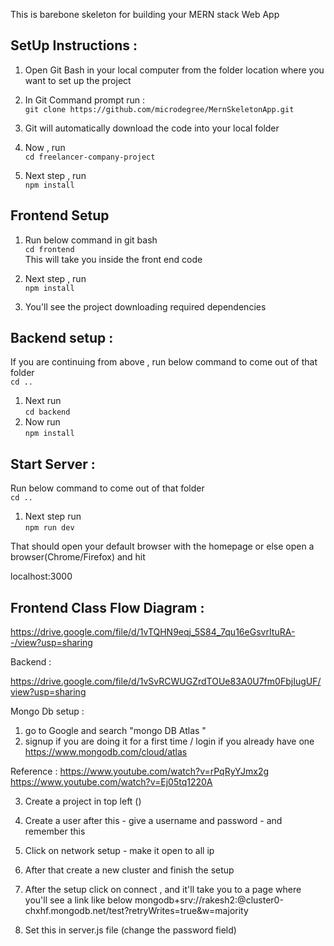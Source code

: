 
This is barebone skeleton for building your MERN stack Web App 

## SetUp Instructions : 

1. Open Git Bash in your local computer from the folder location where you want to set up the project
2. In Git Command prompt run : <br/>
`git clone https://github.com/microdegree/MernSkeletonApp.git`
      
3. Git will automatically download the code into your local folder
4. Now , run <br/>
`cd freelancer-company-project`

5.  Next step , run <br/>
`npm install`

## Frontend Setup 
1. Run below command in git bash <br/>
`cd frontend`
<br/>This will take you inside the front end code

2. Next step , run <br/>
`npm install`
3. You'll see the project downloading required dependencies

## Backend setup : 

If you are continuing from above , run below command to come out of that folder<br/>
`cd ..`

1. Next run<br/>`cd backend`
2. Now run<br/> `npm install`<br/>

## Start Server :
 Run below command to come out of that folder<br/>
`cd ..`
1. Next step run <br/>`npm run dev`

That should open your default browser with the homepage 
or else open a browser(Chrome/Firefox) and hit

localhost:3000


## Frontend Class Flow Diagram : 

https://drive.google.com/file/d/1vTQHN9eqj_5S84_7qu16eGsvrItuRA--/view?usp=sharing


Backend : 

https://drive.google.com/file/d/1vSvRCWUGZrdTOUe83A0U7fm0FbjIugUF/view?usp=sharing

Mongo Db setup : 

1. go to Google and search "mongo DB Atlas " 
2. signup if you are doing it for a first time / login if you already have one
https://www.mongodb.com/cloud/atlas

Reference : https://www.youtube.com/watch?v=rPqRyYJmx2g
https://www.youtube.com/watch?v=Ej05tq1220A


3. Create a project in top left ()
4. Create a user after this - give a username and password - and remember this
5. Click on network setup - make it open to all ip 
4. After that create a new cluster and finish the setup 
5. After the setup click on connect , and it'll take you to a page where you'll see a 
link like below
mongodb+srv://rakesh2:<password>@cluster0-chxhf.mongodb.net/test?retryWrites=true&w=majority

6. Set this in server.js file (change the password field)